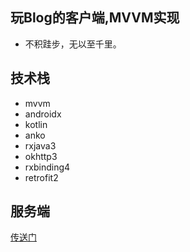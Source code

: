 ## 玩Blog的客户端,MVVM实现
- 不积跬步，无以至千里。

## 技术栈
- mvvm
- androidx
- kotlin
- anko
- rxjava3
- okhttp3
- rxbinding4
- retrofit2

## 服务端 
[传送门](https://github.com/yuelaiyuehao123/wanblog-server)
